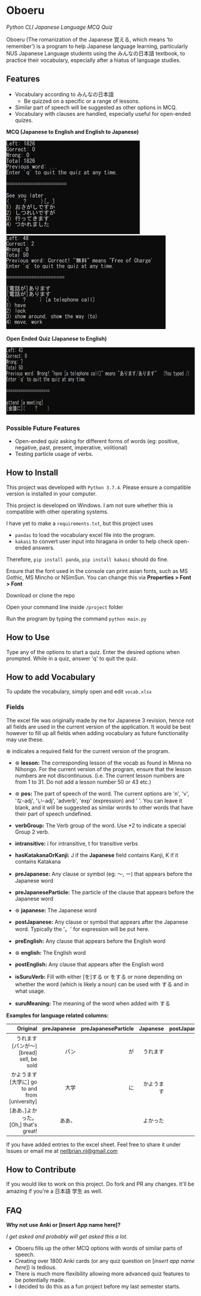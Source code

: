 # Oboeru
*Python CLI Japanese Language MCQ Quiz* 

Oboeru (The romanization of the Japanese 覚える, which means ‘to remember’) is a program to help Japanese language learning, particularly NUS Japanese Language students using the みんなの日本語 textbook, to practice their vocabulary, especially after a hiatus of language studies.

## Features

- Vocabulary according to みんなの日本語
  - Be quizzed on a specific or a range of lessons.
- Similar part of speech will be suggested as other options in MCQ.
- Vocabulary with clauses are handled, especially useful for open-ended quizes.

**MCQ (Japanese to English and English to Japanese)**

<img src="project/mcqen.PNG" height="250" /> <img src="project/mcqjp.PNG" height="250" />

**Open Ended Quiz (Japanese to English)**

<img src="project/openended.PNG" height="180" />

### Possible Future Features

- Open-ended quiz asking for different forms of words (eg: positive, negative, past, present, imperative, volitional)
- Testing particle usage of verbs.  

## How to Install
This project was developed with `Python 3.7.4`. Please ensure a compatible version is installed in your computer.

This project is developed on Windows. I am not sure whether this is compatible with other operating systems.

I have yet to make a `requirements.txt`, but this project uses 

- `pandas` to load the vocabulary excel file into the program. 
- `kakasi` to convert user input into hiragana in order to help check open-ended answers.

Therefore, `pip install panda`, `pip install kakasi` should do fine.

Ensure that the font used in the console can print asian fonts, such as MS Gothic, MS Mincho or NSimSun. You can change this via **Properties > Font > Font**

Download or clone the repo 

Open your command line inside `/project` folder 

Run the program by typing the command `python main.py`

## How to Use
Type any of the options to start a quiz. Enter the desired options when prompted. While in a quiz, answer 'q' to quit the quiz.

## How to add Vocabulary
To update the vocabulary, simply open and edit `vocab.xlsx`

### Fields
The excel file was originally made by me for Japanese 3 revision, hence not all fields are used in the current version of the application. It would be best however to fill up all fields when adding vocabulary as future functionality may use these.

⊛ indicates a required field for the current version of the program.

- ⊛ **lesson:** The corresponding lesson of the vocab as found in Minna no Nihongo. For the current version of the program, ensure that the lesson numbers are not discontinuous. (i.e. The current lesson numbers are from 1 to 31. Do not add a lesson number 50 or 43 etc.)

- ⊛ **pos:** The part of speech of the word. The current options are 'n', 'v', 'な-adj', 'い-adj', 'adverb', 'exp' (expression) and ' '. You can leave it blank, and it will be suggested as similar words to other words that have their part of speech undefined.

- **verbGroup:** The Verb group of the word. Use \*2 to indicate a special Group 2 verb. 

- **intransitive:** i for intransitive, t for transitive verbs

- **hasKatakanaOrKanji:** J if the **Japanese** field contains Kanji, K if it contains Katakana

- **preJapanese:** Any clause or symbol (eg: ～, ー) that appears before the Japanese word

- **preJapaneseParticle:** The particle of the clause that appears before the Japanese word

- ⊛ **japanese:** The Japanese word

- **postJapanese:** Any clause or symbol that appears after the Japanese word. Typically the '。' for expression will be put here. 

- **preEnglish:** Any clause that appears before the English word

- ⊛ **english:** The English word

- **postEnglish:** Any clause that appears after the English word

- **isSuruVerb:** Fill with either [を]する or をする or none depending on whether the word (which is likely a noun) can be used with する and in what usage.

- **suruMeaning:** The meaning of the word when added with する 

**Examples for language related columns:**

| Original | preJapanese |preJapaneseParticle | Japanese | postJapanese | preEnglish | english | postEnglish |
| --------:|------------:| -----:|-----: |-----:|-----:|-----:|-----:|
| うれます　[パンが～]  [bread] sell, be sold | パン | が | うれます | | bread | sell, be sold | 
| かようます　[大学に] go to and from [university] | 大学　| に | かようます | | | go to and from | university |　 
| [ああ、]よかった。  [Oh,] that's great!| ああ、| | よかった  |。 | Oh, | that's great! | |　 

If you have added entries to the excel sheet. Feel free to share it under Issues or email me at neilbrian.nl@gmail.com 

## How to Contribute
If you would like to work on this project. Do fork and PR any changes. It'll be amazing if you're a 日本語 学生 as well.

## FAQ

**Why not use Anki or [insert App name here]?**

_I get asked and probably will get asked this a lot._ 

- Oboeru fills up the other MCQ options with words of similar parts of speech. 
- Creating over 1800 Anki cards (or any quiz question on [_insert app name here_]) is tedious. 
- There is much more flexibility allowing more advanced quiz features to be potentially made.
- I decided to do this as a fun project before my last semester starts.
